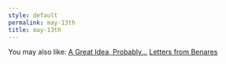 ```yaml
---
style: default
permalink: may-13th
title: may-13th
---
```

You may also like:
[A Great Idea, Probably...](http://scp-wiki.net/scp-cliche-generator)
[Letters from Benares](http://scp-wiki.net/letters-from-benares)